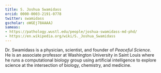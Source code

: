 ```yaml
---
title: S. Joshua Swamidass
orcid: 0000-0003-2191-0778
twitter: swamidass
gscholar: oWGEj78AAAAJ
sameas:
- https://pathology.wustl.edu/people/joshua-swamidass-md-phd/
- https://en.wikipedia.org/wiki/S._Joshua_Swamidass
---
```

Dr. Swamidass is a physician, scientist, and founder of *Peaceful Science*. He is an associate professor at Washington University in Saint Louis where he runs a computational biology group using artificial intelligence to explore science at the intersection of biology, chemistry, and medicine.